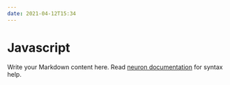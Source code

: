 ```yaml
---
date: 2021-04-12T15:34
---
```


# Javascript

Write your Markdown content here. Read [neuron documentation](https://neuron.zettel.page/2011404.html) for syntax help.

